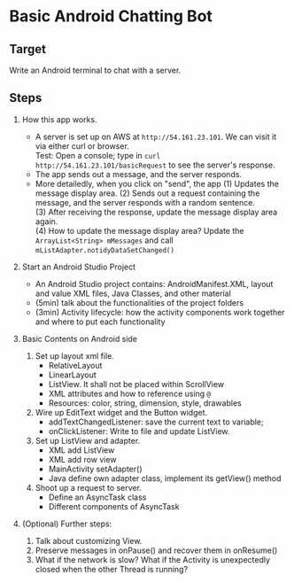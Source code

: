 Basic Android Chatting Bot
===

## Target
Write an Android terminal to chat with a server.

## Steps

1. How this app works.  
    - A server is set up on AWS at `http://54.161.23.101`. We can visit it via either curl or browser.  
    Test: Open a console; type in `curl http://54.161.23.101/basicRequest` to see the server's response.  
    - The app sends out a message, and the server responds.  
    - More detailedly, when you click on "send", the app (1) Updates the message display area.
    (2) Sends out a request containing the message, and the server responds with a random sentence.   
    (3) After receiving the response, update the message display area again.  
    (4) How to update the message display area? Update the `ArrayList<String> mMessages` and call `mListAdapter.notidyDataSetChanged()`  
2. Start an Android Studio Project  
    - An Android Studio project contains: AndroidManifest.XML, layout and value XML files, Java Classes, and other material  
    - (5min) talk about the functionalities of the project folders  
    - (3min) Activity lifecycle: how the activity components work together and where to put each functionality  
3. Basic Contents on Android side  
    1. Set up layout xml file.  
        - RelativeLayout
        - LinearLayout  
        - ListView. It shall not be placed within ScrollView  
        - XML attributes and how to reference using `@`  
        - Resources: color, string, dimension, style, drawables  
    2. Wire up EditText widget and the Button widget.  
        - addTextChangedListener: save the current text to variable;    
        - onClickListener: Write to file and update ListView.  
    3. Set up ListView and adapter.  
        - XML add ListView  
        - XML add row view
        - MainActivity setAdapter()
        - Java define own adapter class, implement its getView() method   
    4. Shoot up a request to server.
        - Define an AsyncTask class  
        - Different components of AsyncTask  

4. (Optional) Further steps:  
    1. Talk about customizing View.  
    2. Preserve messages in onPause() and recover them in onResume()  
    3. What if the network is slow? What if the Activity is unexpectedly closed when the other Thread is running?  

